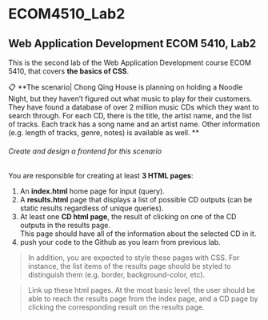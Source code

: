 # ECOM4510_Lab2

## Web Application Development ECOM 5410, Lab2
This is the second lab of the Web Application Development course ECOM 5410, that covers **the basics of CSS**.

:clipboard: **The scenario| Chong Qing House is planning on holding a Noodle Night, but they haven’t figured out what music to play for their customers.
                   They have found a database of over 2 million music CDs which they want to search through. For each CD, there is the title, the artist name, and the list of                        tracks. Each track has a song name and an artist name. Other information (e.g. length of tracks, genre, notes) is available as well. **  
 
###### _Create and design a frontend for this scenario_
You are responsible for creating at least **3 HTML pages**: 
 1. An __index.html__ home page for input (query). 
 2. A __results.html__ page that displays a list of possible CD outputs (can be static results regardless of unique queries). 
 3. At least one __CD html page__, the result of clicking on one of the CD outputs in the results page.   
    This page should have all of the information about the selected CD in it. 
 4. push your code to the Github as you learn from previous lab. 
 
> In addition, you are expected to style these pages with CSS. For instance, the list items of the results page should be styled to distinguish them 
  (e.g. border, background-color, etc).
  
> Link up these html pages. At the most basic level, the user should be able to reach the results page from the index page, and a CD page by clicking the corresponding result on 
  the results page. 
 
